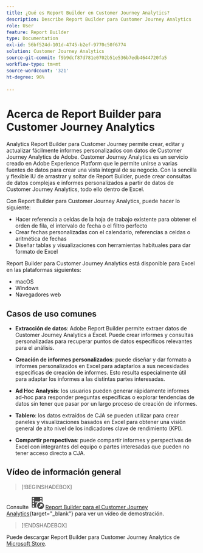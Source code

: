 ```yaml
---
title: ¿Qué es Report Builder en Customer Journey Analytics?
description: Describe Report Builder para Customer Journey Analytics
role: User
feature: Report Builder
type: Documentation
exl-id: 56bf524d-101d-4745-b2ef-9770c50f6774
solution: Customer Journey Analytics
source-git-commit: f9b9dcf87d781e0702b51e536b7edb4644720fa5
workflow-type: tm+mt
source-wordcount: '321'
ht-degree: 96%

---
```


# Acerca de Report Builder para Customer Journey Analytics

Analytics Report Builder para Customer Journey permite crear, editar y actualizar fácilmente informes personalizados con datos de Customer Journey Analytics de Adobe. Customer Journey Analytics es un servicio creado en Adobe Experience Platform que le permite unirse a varias fuentes de datos para crear una vista integral de su negocio. Con la sencilla y flexible IU de arrastrar y soltar de Report Builder, puede crear consultas de datos complejas e informes personalizados a partir de datos de Customer Journey Analytics, todo ello dentro de Excel.

Con Report Builder para Customer Journey Analytics, puede hacer lo siguiente:

- Hacer referencia a celdas de la hoja de trabajo existente para obtener el orden de fila, el intervalo de fecha o el filtro perfecto
- Crear fechas personalizadas con el calendario, referencias a celdas o aritmética de fechas
- Diseñar tablas y visualizaciones con herramientas habituales para dar formato de Excel

Report Builder para Customer Journey Analytics está disponible para Excel en las plataformas siguientes:

- macOS
- Windows
- Navegadores web

## Casos de uso comunes

- **Extracción de datos**: Adobe Report Builder permite extraer datos de Customer Journey Analytics a Excel. Puede crear informes y consultas personalizadas para recuperar puntos de datos específicos relevantes para el análisis.

- **Creación de informes personalizados**: puede diseñar y dar formato a informes personalizados en Excel para adaptarlos a sus necesidades específicas de creación de informes. Esto resulta especialmente útil para adaptar los informes a las distintas partes interesadas.

- **Ad Hoc Analysis**: los usuarios pueden generar rápidamente informes ad-hoc para responder preguntas específicas o explorar tendencias de datos sin tener que pasar por un largo proceso de creación de informes.

- **Tablero**: los datos extraídos de CJA se pueden utilizar para crear paneles y visualizaciones basados en Excel para obtener una visión general de alto nivel de los indicadores clave de rendimiento (KPI).

- **Compartir perspectivas**: puede compartir informes y perspectivas de Excel con integrantes del equipo o partes interesadas que pueden no tener acceso directo a CJA.

## Vídeo de información general


>[!BEGINSHADEBOX]

Consulte ![VideoCheckedOut](/help/assets/icons/VideoCheckedOut.svg) [Report Builder para el Customer Journey Analytics](https://video.tv.adobe.com/v/337569?quality=12&learn=on){target="_blank"} para ver un vídeo de demostración.

>[!ENDSHADEBOX]

Puede descargar Report Builder para Customer Journey Analytics de
[Microsoft Store](https://www.microsoft.com/es-es/store/apps/windows).
